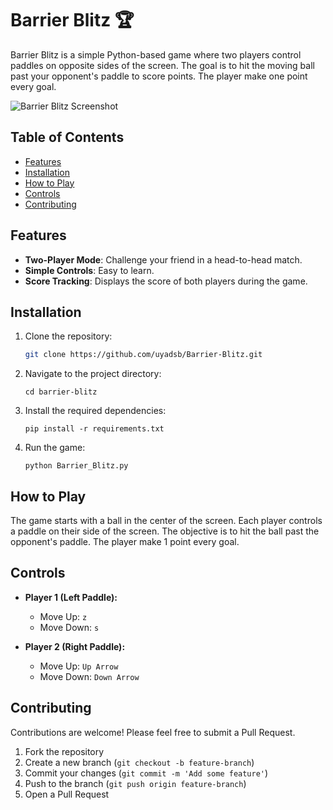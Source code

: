 # Barrier Blitz  :trophy:

Barrier Blitz is a simple Python-based game where two players control paddles on opposite sides of the screen. The goal is to hit the moving ball past your opponent's paddle to score points. The player make one point every goal.

![Barrier Blitz Screenshot]([path-to-your-image-file](https://github.com/Uyadsb/Barrier-Blitz/blob/main/barreier_blitz.jpg))  

## Table of Contents

- [Features](#features)
- [Installation](#installation)
- [How to Play](#how-to-play)
- [Controls](#controls)
- [Contributing](#contributing)
  

## Features

- **Two-Player Mode**: Challenge your friend in a head-to-head match.
- **Simple Controls**: Easy to learn.
- **Score Tracking**: Displays the score of both players during the game.

## Installation

1. Clone the repository:
   ```bash
   git clone https://github.com/uyadsb/Barrier-Blitz.git
2. Navigate to the project directory:
   ```
   cd barrier-blitz
3. Install the required dependencies:
   ```
   pip install -r requirements.txt
4. Run the game:
   ```
   python Barrier_Blitz.py

## How to Play

The game starts with a ball in the center of the screen. Each player controls a paddle on their side of the screen. The objective is to hit the ball past the opponent's paddle. The player make 1 point every goal.


## Controls

- **Player 1 (Left Paddle):**
   - Move Up: `z`
   - Move Down: `s`

- **Player 2 (Right Paddle):**
   - Move Up: `Up Arrow`
   - Move Down: `Down Arrow`

## Contributing

Contributions are welcome! Please feel free to submit a Pull Request.

  1. Fork the repository
  2. Create a new branch (`git checkout -b feature-branch`)
  3. Commit your changes (`git commit -m 'Add some feature'`)
  4. Push to the branch (`git push origin feature-branch`)
  5. Open a Pull Request


